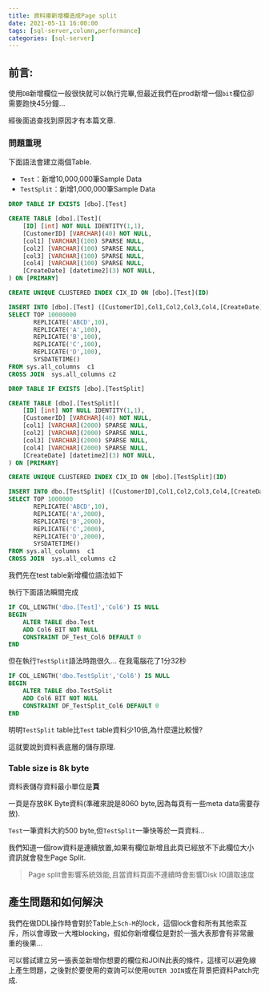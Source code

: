 ```yaml
---
title: 資料庫新增欄造成Page split
date: 2021-05-11 16:00:00
tags: [sql-server,column,performance]
categories: [sql-server]
---
```


## 前言:

使用`DB`新增欄位一般很快就可以執行完畢,但最近我們在prod新增一個`bit`欄位卻需要跑快45分鐘...

經後面追查找到原因才有本篇文章.

### 問題重現

下面語法會建立兩個Table.

* `Test`：新增10,000,000筆Sample Data
* `TestSplit`：新增1,000,000筆Sample Data

```sql
DROP TABLE IF EXISTS [dbo].[Test]

CREATE TABLE [dbo].[Test](
	[ID] [int] NOT NULL IDENTITY(1,1),
	[CustomerID] [VARCHAR](40) NOT NULL,
	[col1] [VARCHAR](100) SPARSE NULL,
	[col2] [VARCHAR](100) SPARSE NULL,
	[col3] [VARCHAR](100) SPARSE NULL,
	[col4] [VARCHAR](100) SPARSE NULL,
	[CreateDate] [datetime2](3) NOT NULL,
) ON [PRIMARY]

CREATE UNIQUE CLUSTERED INDEX CIX_ID ON [dbo].[Test](ID)

INSERT INTO [dbo].[Test] ([CustomerID],Col1,Col2,Col3,Col4,[CreateDate])
SELECT TOP 10000000 
	   REPLICATE('ABCD',10),
	   REPLICATE('A',100),
	   REPLICATE('B',100),
	   REPLICATE('C',100),
	   REPLICATE('D',100),
	   SYSDATETIME()
FROM sys.all_columns  c1
CROSS JOIN  sys.all_columns c2

DROP TABLE IF EXISTS [dbo].[TestSplit]

CREATE TABLE [dbo].[TestSplit](
	[ID] [int] NOT NULL IDENTITY(1,1),
	[CustomerID] [VARCHAR](40) NOT NULL,
	[col1] [VARCHAR](2000) SPARSE NULL,
	[col2] [VARCHAR](2000) SPARSE NULL,
	[col3] [VARCHAR](2000) SPARSE NULL,
	[col4] [VARCHAR](2000) SPARSE NULL,
	[CreateDate] [datetime2](3) NOT NULL,
) ON [PRIMARY]

CREATE UNIQUE CLUSTERED INDEX CIX_ID ON [dbo].[TestSplit](ID)

INSERT INTO dbo.[TestSplit] ([CustomerID],Col1,Col2,Col3,Col4,[CreateDate])
SELECT TOP 1000000 
	   REPLICATE('ABCD',10),
	   REPLICATE('A',2000),
	   REPLICATE('B',2000),
	   REPLICATE('C',2000),
	   REPLICATE('D',2000),
	   SYSDATETIME()
FROM sys.all_columns  c1
CROSS JOIN  sys.all_columns c2
```

我們先在test table新增欄位語法如下

執行下面語法瞬間完成

```sql
IF COL_LENGTH('dbo.[Test]','Col6') IS NULL
BEGIN
	ALTER TABLE dbo.Test
    ADD Col6 BIT NOT NULL 
	CONSTRAINT DF_Test_Col6 DEFAULT 0
END
```

但在執行`TestSplit`語法時跑很久...
在我電腦花了1分32秒

```sql
IF COL_LENGTH('dbo.TestSplit','Col6') IS NULL
BEGIN
	ALTER TABLE dbo.TestSplit
    ADD Col6 BIT NOT NULL 
	CONSTRAINT DF_TestSplit_Col6 DEFAULT 0
END
```

明明`TestSplit` table比`Test` table資料少10倍,為什麼還比較慢?

這就要說到資料表底層的儲存原理.

### Table size is 8k byte

資料表儲存資料最小單位是**頁**

一頁是存放8K Byte資料(準確來說是8060 byte,因為每頁有一些meta data需要存放).

`Test`一筆資料大約500 byte,但`TestSplit`一筆快等於一頁資料...

我們知道一個row資料是連續放置,如果有欄位新增且此頁已經放不下此欄位大小資訊就會發生Page Split.

> Page split會影響系統效能,且當資料頁面不連續時會影響Disk IO讀取速度

## 產生問題和如何解決

我們在做DDL操作時會對於Table上`Sch-M`的lock，這個lock會和所有其他索互斥，所以會導致一大堆blocking，假如你新增欄位是對於一張大表那會有非常嚴重的後果...

可以嘗試建立另一張表並新增你想要的欄位和JOIN此表的條件，這樣可以避免線上產生問題，之後對於要使用的查詢可以使用`OUTER JOIN`或在背景把資料Patch完成.
